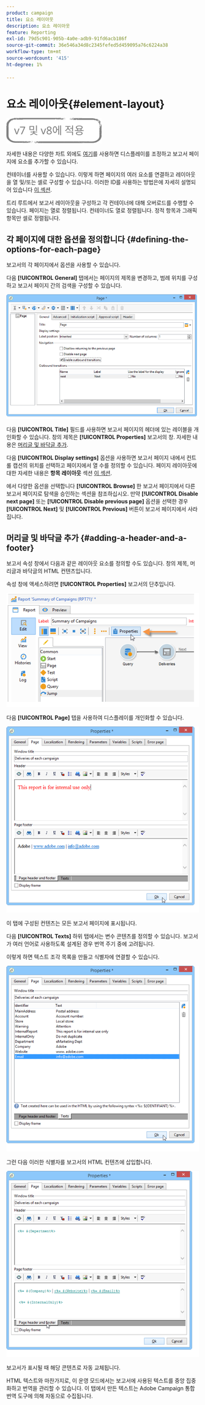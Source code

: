 ```yaml
---
product: campaign
title: 요소 레이아웃
description: 요소 레이아웃
feature: Reporting
exl-id: 79d5c901-905b-4a0e-adb9-91fd6acb186f
source-git-commit: 36e546a34d8c2345fefed5d459095a76c6224a38
workflow-type: tm+mt
source-wordcount: '415'
ht-degree: 1%

---
```


# 요소 레이아웃{#element-layout}

![](../../assets/common.svg)

자세한 내용은 다양한 차트 외에도 [여기](../../reporting/using/creating-a-chart.md#chart-types-and-variants)를 사용하면 디스플레이를 조정하고 보고서 페이지에 요소를 추가할 수 있습니다.

컨테이너를 사용할 수 있습니다. 이렇게 하면 페이지의 여러 요소를 연결하고 레이아웃을 열 및/또는 셀로 구성할 수 있습니다. 이러한 ID를 사용하는 방법은에 자세히 설명되어 있습니다 [이 섹션](../../web/using/defining-web-forms-layout.md#creating-containers).

트리 루트에서 보고서 레이아웃을 구성하고 각 컨테이너에 대해 오버로드를 수행할 수 있습니다. 페이지는 열로 정렬됩니다. 컨테이너도 열로 정렬됩니다. 정적 항목과 그래픽 항목만 셀로 정렬됩니다.

## 각 페이지에 대한 옵션을 정의합니다 {#defining-the-options-for-each-page}

보고서의 각 페이지에서 옵션을 사용할 수 있습니다.

다음 **[!UICONTROL General]** 탭에서는 페이지의 제목을 변경하고, 범례 위치를 구성하고 보고서 페이지 간의 검색을 구성할 수 있습니다.

![](assets/s_ncs_advuser_report_wizard_022.png)

다음 **[!UICONTROL Title]** 필드를 사용하면 보고서 페이지의 헤더에 있는 레이블을 개인화할 수 있습니다. 창의 제목은 **[!UICONTROL Properties]** 보고서의 창. 자세한 내용은 [머리글 및 바닥글 추가](#adding-a-header-and-a-footer).

다음 **[!UICONTROL Display settings]** 옵션을 사용하면 보고서 페이지 내에서 컨트롤 캡션의 위치를 선택하고 페이지에서 열 수를 정의할 수 있습니다. 페이지 레이아웃에 대한 자세한 내용은 **항목 레이아웃** 섹션 [이 섹션](../../web/using/defining-web-forms-layout.md#positioning-the-fields-on-the-page).

에서 다양한 옵션을 선택합니다 **[!UICONTROL Browse]** 한 보고서 페이지에서 다른 보고서 페이지로 탐색을 승인하는 섹션을 참조하십시오. 만약 **[!UICONTROL Disable next page]** 또는 **[!UICONTROL Disable previous page]** 옵션을 선택한 경우 **[!UICONTROL Next]** 및 **[!UICONTROL Previous]** 버튼이 보고서 페이지에서 사라집니다.

## 머리글 및 바닥글 추가 {#adding-a-header-and-a-footer}

보고서 속성 창에서 다음과 같은 레이아웃 요소를 정의할 수도 있습니다. 창의 제목, 머리글과 바닥글의 HTML 컨텐츠입니다.

속성 창에 액세스하려면 **[!UICONTROL Properties]** 보고서의 단추입니다.

![](assets/reporting_properties.png)

다음 **[!UICONTROL Page]** 탭을 사용하여 디스플레이를 개인화할 수 있습니다.

![](assets/s_ncs_advuser_report_properties_04.png)

이 탭에 구성된 컨텐츠는 모든 보고서 페이지에 표시됩니다.

다음 **[!UICONTROL Texts]** 하위 탭에서는 변수 콘텐츠를 정의할 수 있습니다. 보고서가 여러 언어로 사용하도록 설계된 경우 번역 주기 중에 고려됩니다.

이렇게 하면 텍스트 조각 목록을 만들고 식별자에 연결할 수 있습니다.

![](assets/s_ncs_advuser_report_properties_04a.png)

그런 다음 이러한 식별자를 보고서의 HTML 컨텐츠에 삽입합니다.

![](assets/s_ncs_advuser_report_properties_04b.png)

보고서가 표시될 때 해당 콘텐츠로 자동 교체됩니다.

HTML 텍스트와 마찬가지로, 이 운영 모드에서는 보고서에 사용된 텍스트를 중앙 집중화하고 번역을 관리할 수 있습니다. 이 탭에서 만든 텍스트는 Adobe Campaign 통합 번역 도구에 의해 자동으로 수집됩니다.
